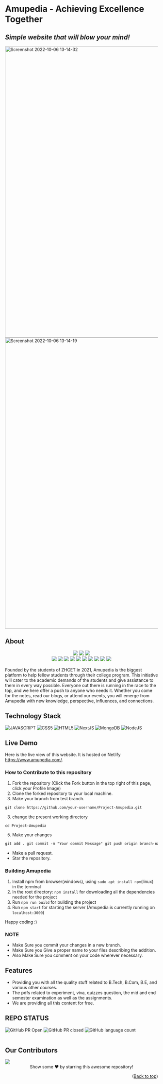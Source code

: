 <div id="top"></div>

# Amupedia - Achieving Excellence Together

## _Simple website that will blow your mind!_

<img width="959" alt="Screenshot 2022-10-06 13-14-32" src="https://user-images.githubusercontent.com/56462749/196167807-122487df-62c4-445f-b58c-7884a26db1ba.png">
<img width="959" alt="Screenshot 2022-10-06 13-14-19" src="https://user-images.githubusercontent.com/56462749/196167803-bc606c1c-a03f-40c0-9c51-b6f2576234c1.png">

## About
<div align="center">
<img src="https://forthebadge.com/images/badges/built-with-love.svg" />
<img src="https://forthebadge.com/images/badges/uses-brains.svg" />
<img src="https://forthebadge.com/images/badges/powered-by-responsibility.svg" />
   <br>
   <img src="https://img.shields.io/github/repo-size/amupedia2021/Project-Amupedia?style=for-the-badge" />
   <img src="https://img.shields.io/github/issues/amupedia2021/Project-Amupedia?style=for-the-badge" />
   <img src="https://img.shields.io/github/issues-closed-raw/amupedia2021/Project-Amupedia?style=for-the-badge" />
    <img src="https://img.shields.io/github/license/amupedia2021/Project-Amupedia?style=for-the-badge" />

   <img src="https://img.shields.io/github/issues-pr/amupedia2021/Project-Amupedia?style=for-the-badge" />
    <img src="https://img.shields.io/github/contributors/amupedia2021/Project-Amupedia?style=for-the-badge" />
    <img src="https://img.shields.io/github/stars/amupedia2021/Project-Amupedia?style=for-the-badge" />
  
   <img src="https://img.shields.io/github/issues-pr-closed-raw/amupedia2021/Project-Amupedia?style=for-the-badge" />
   <img src="https://img.shields.io/github/forks/amupedia2021/Project-Amupedia?style=for-the-badge" />
  <img src="https://img.shields.io/github/last-commit/amupedia2021/Project-Amupedia?style=for-the-badge" />
     </div>
     <br>
Founded by the students of ZHCET in 2021, Amupedia is the biggest platform to help fellow students through their college program. This initiative will cater to the academic demands of the students and give assistance to them in every way possible. Everyone out there is running in the race to the top, and we here offer a push to anyone who needs it. Whether you come for the notes, read our blogs, or attend our events, you will emerge from Amupedia with new knowledge, perspective, influences, and connections.

## Technology Stack

![JAVASCRIPT](https://img.shields.io/badge/JavaScript-F7DF1E?style=for-the-badge&logo=javascript&logoColor=black)
![CSS5](https://img.shields.io/badge/CSS3-1572B6?style=for-the-badge&logo=css3&logoColor=white)
![HTML5](https://img.shields.io/badge/HTML5-E34F26?style=for-the-badge&logo=html5&logoColor=white)
![NextJS](https://img.shields.io/badge/Next-black?style=for-the-badge&logo=next.js&logoColor=white)
![MongoDB](https://img.shields.io/badge/MongoDB-%234ea94b.svg?style=for-the-badge&logo=mongodb&logoColor=white)
![NodeJS](https://img.shields.io/badge/Node.js-43853D?style=for-the-badge&logo=node.js&logoColor=white)

## Live Demo

Here is the live view of this website. It is hosted on Netlify https://www.amupedia.com/.

### How to Contribute to this repository

1. Fork the repository (Click the Fork button in the top right of this page,
   click your Profile Image)
2. Clone the forked repository to your local machine.
3. Make your branch from test branch.

```markdown
git clone https://github.com/your-username/Project-Amupedia.git
```

3. change the present working directory

```markdown
cd Project-Amupedia
```

5. Make your changes

```markdown
git add . git commit -m "Your commit Message" git push origin branch-name
```

- Make a pull request.
- Star the repository.

### Building Amupedia

1. Install npm from browser(windows), using ``sudo apt install npm``(linux) in the terminal
2. In the root directory: `npm install` for downloading all the dependencies needed for the project
3. Run `npm run build` for building the project
4. Run `npm start` for starting the server (Amupedia is currently running on `localhost:3000`)

Happy coding :)

### NOTE

- Make Sure you commit your changes in a new branch.
- Make Sure you Give a proper name to your files describing the addition.
- Also Make Sure you comment on your code wherever necessary.

## Features

- Providing you with all the quality stuff related to B.Tech, B.Com, B.E, and various other courses.
- The pdfs related to experiment, viva, quizzes question, the mid and end semester examination as well as the assignments.
- We are providing all this content for free.

## REPO STATUS

![GitHub PR Open](https://img.shields.io/github/issues-pr/amupedia2021/Project-Amupedia?style=for-the-badge&color=aqua)
![GitHub PR closed](https://img.shields.io/github/issues-pr-closed-raw/amupedia2021/Project-Amupedia?style=for-the-badge&color=blue)
![GitHub language count](https://img.shields.io/github/languages/count/amupedia2021/Project-Amupedia?style=for-the-badge&color=brightgreen)
<br><br>

## Our Contributors

<a href="https://github.com/amupedia2021/Project-Amupedia/graphs/contributors">
  <img src="https://contrib.rocks/image?repo=amupedia2021/Project-Amupedia" />
</a>

<br>
<div align="center">
Show some ❤️ by starring this awesome repository!
</div>

<p align="right">(<a href="#top">Back to top</a>)</p>
